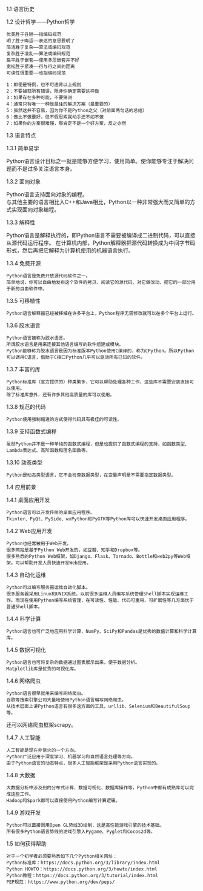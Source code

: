 1.1 语言历史

1.2 设计哲学——Python哲学

    优美胜于丑陋——指编码规范  
    明了胜于晦涩——表达的意思要明了  
    简洁胜于复杂——算法或编码规范  
    复杂胜于凌乱——算法或编码规范  
    扁平胜于嵌套——使用多层嵌套并不好  
    宽松胜于紧凑——行与行之间的距离  
    可读性很重要——也指编码规范  

    1：即便是特例，也不可违背以上规则  
    2：不要捕获所有错误，除非你确定需要这样做  
    3：如果存在多种可能，不要猜测  
    4：通常只有唯一一种是最佳的解决方案（最重要的）  
    5：虽然这并不容易，因为你不是Python之父（对前面两句话的总结）  
    6：做比不做要好，但不假思索就动手还不如不做  
    7：如果你的方案很难懂，那肯定不是一个好方案，反之亦然  
  
1.3 语言特点

  1.3.1 简单易学
  
  Python语言设计目标之一就是能够方便学习，使用简单。使你能够专注于解决问题而不是过多关注语言本身。
  
  1.3.2 面向对象
  
  Python语言支持面向对象的编程。  
    与其他主要的语言相比入C++和Java相比，Python以一种非常强大而又简单的方式实现面向对象编程。
  
  1.3.3 解释性

  Python语言是解释执行的，即Python语言不需要被编译成二进制代码，可以直接从源代码运行程序。
    在计算机内部，Python解释器把源代码转换成为中间字节码形式，然后再把它解释为计算机使用的机器语言执行。
  
  1.3.4 免费开源

    Python语言是免费开放源代码软件之一。  
    简单地说，你可以自由地发布这个软件的拷贝、阅读它的源代码、对它做改动、把它的一部分用于新的自由软件中。
  
  1.3.5 可移植性

    Python语言解释器已经被移植在许多平台上，Python程序无需修改就可以在多个平台上运行。
  
  1.3.6 胶水语言

    Python语言被称为胶水语言。  
    所谓胶水语言是用来连接其他语言编写的软件组建或模块。  
    Python能够称为胶水语言是因为标准版本Python使用C编译的，称为CPython。所以Python可以调用C语言，借助于C接口Python几乎可以驱动所有已知的软件。
  
  1.3.7 丰富的库
  
    Python标准库（官方提供的）种类繁多，它可以帮助处理各种工作，这些库不需要安装直接可以使用。  
    除了标准库意外，还有许多其他高质量的库可以使用。
  
  1.3.8 规范的代码

    Python使用强制缩进的方式使得代码具有极佳的可读性。
  
  1.3.9 支持函数式编程

    虽然Python并不是一种单纯的函数式编程，但是也提供了函数式编程的支持，如函数类型、Lambda表达式、高阶函数和匿名函数等。
  
  1.3.10 动态类型

    Python是动态类型语言，它不会检查数据类型，在变量声明是不需要指定数据类型。

1.4 应用前景

  1.4.1 桌面应用开发

    Python语言可以开发传统的桌面应用程序。  
    Tkinter、PyQt、PySide、wxPython和PyGTK等Python库可以快速开发桌面应用程序。
  
  1.4.2 Web应用开发

    Python也经常被用于Web开发。  
    很多网站是基于Python Web开发的，如豆瓣、知乎和Dropbox等。  
    很多熟悉的Python Web框架，如Django、Flask、Tornado、Bottle和web2py等Web框架。可以帮助开发人员快速开发Web应用。
  
  1.4.3 自动化运维

    Python可以编写服务器运维自动化脚本。  
    很多服务器采用Linux和UNIX系统，以前很多运维人员编写系统管理Shell脚本实现运维工作。而现在使用Python编写系统管理，在可读性、性能、代码可重用、可扩展性等几方面优于普通Shell脚本。
  
  1.4.4 科学计算

    Python语言也可广泛地应用科学计算，NumPy、SciPy和Pandas是优秀的数值计算和科学计算库。
  
  1.4.5 数据可视化

    Python语言也可将复杂的数据通过图表展示出来，便于数据分析。  
    Matplotlib库是优秀的可视化库。
  
  1.4.6 网络爬虫

    Python语言很早就用来编写网络爬虫。  
    谷歌等搜索引擎公司大量地使用Python语言编写网络爬虫。
    从技术层面上讲Python语言有很多这方面的工具，urllib、Selenium和BeautifulSoup等。
还可以网络爬虫框架scrapy。
  
  1.4.7 人工智能

    人工智能是现在非常火的一个方向。  
    Python广泛应用于深度学习、机器学习和自然语言处理等方向。  
    由于Python语言的动态特点，很多人工智能框架是采用Python语言实现的。
  
  1.4.8 大数据

    大数据分析中涉及到的分布式计算、数据可视化、数据库操作等，Python中都有成熟库可以完成这些工作。  
    Hadoop和Spark都可以直接使用Python编写计算逻辑。
  
  1.4.9 游戏开发

    Python可以直接调用Open GL势线3D绘制，这是高性能游戏引擎的技术基础。  
    所有很多Python语言势线的游戏引擎入Pygame、Pyglet和Cocos2d等。
  
1.5 如何获得帮助

    对于一个初学者必须要熟悉如下几个Python相关网址：  
    Python标准库：https://docs.python.org/3/library/index.html  
    Python HOWTO：https://docs.python.org/3/howto/index.html  
    Python教程：https://docs.python.org/3/tutorial/index.html  
    PEP规范：https://www.python.org/dev/peps/   
  
